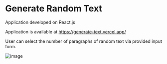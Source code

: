 # Generate Random Text

Application developed on React.js

Application is available at https://generate-text.vercel.app/

User can select the number of paragraphs of random text via provided input form.

![image](https://user-images.githubusercontent.com/107784718/183643139-7b5d8f6a-419c-4c71-a4f6-e6e0f95c33d0.png)
